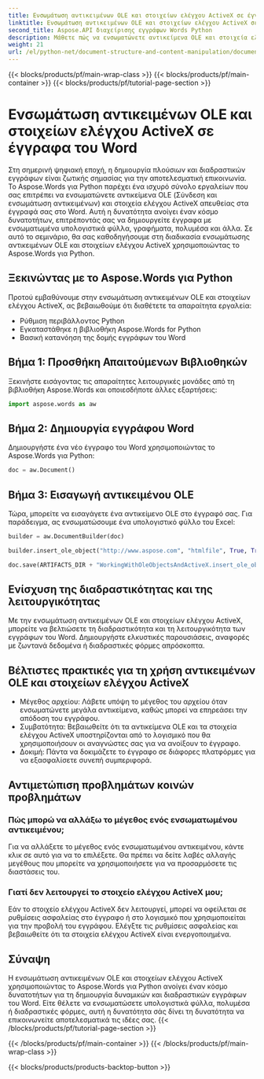 ```yaml
---
title: Ενσωμάτωση αντικειμένων OLE και στοιχείων ελέγχου ActiveX σε έγγραφα του Word
linktitle: Ενσωμάτωση αντικειμένων OLE και στοιχείων ελέγχου ActiveX σε έγγραφα του Word
second_title: Aspose.API διαχείρισης εγγράφων Words Python
description: Μάθετε πώς να ενσωματώνετε αντικείμενα OLE και στοιχεία ελέγχου ActiveX σε έγγραφα του Word χρησιμοποιώντας το Aspose.Words για Python. Δημιουργήστε διαδραστικά και δυναμικά έγγραφα απρόσκοπτα.
weight: 21
url: /el/python-net/document-structure-and-content-manipulation/document-ole-objects-active-x/
---
```


{{< blocks/products/pf/main-wrap-class >}}
{{< blocks/products/pf/main-container >}}
{{< blocks/products/pf/tutorial-page-section >}}

# Ενσωμάτωση αντικειμένων OLE και στοιχείων ελέγχου ActiveX σε έγγραφα του Word


Στη σημερινή ψηφιακή εποχή, η δημιουργία πλούσιων και διαδραστικών εγγράφων είναι ζωτικής σημασίας για την αποτελεσματική επικοινωνία. Το Aspose.Words για Python παρέχει ένα ισχυρό σύνολο εργαλείων που σας επιτρέπει να ενσωματώνετε αντικείμενα OLE (Σύνδεση και ενσωμάτωση αντικειμένων) και στοιχεία ελέγχου ActiveX απευθείας στα έγγραφά σας στο Word. Αυτή η δυνατότητα ανοίγει έναν κόσμο δυνατοτήτων, επιτρέποντάς σας να δημιουργείτε έγγραφα με ενσωματωμένα υπολογιστικά φύλλα, γραφήματα, πολυμέσα και άλλα. Σε αυτό το σεμινάριο, θα σας καθοδηγήσουμε στη διαδικασία ενσωμάτωσης αντικειμένων OLE και στοιχείων ελέγχου ActiveX χρησιμοποιώντας το Aspose.Words για Python.


## Ξεκινώντας με το Aspose.Words για Python

Προτού εμβαθύνουμε στην ενσωμάτωση αντικειμένων OLE και στοιχείων ελέγχου ActiveX, ας βεβαιωθούμε ότι διαθέτετε τα απαραίτητα εργαλεία:

- Ρύθμιση περιβάλλοντος Python
- Εγκαταστάθηκε η βιβλιοθήκη Aspose.Words for Python
- Βασική κατανόηση της δομής εγγράφων του Word

## Βήμα 1: Προσθήκη Απαιτούμενων Βιβλιοθηκών

Ξεκινήστε εισάγοντας τις απαραίτητες λειτουργικές μονάδες από τη βιβλιοθήκη Aspose.Words και οποιεσδήποτε άλλες εξαρτήσεις:

```python
import aspose.words as aw
```

## Βήμα 2: Δημιουργία εγγράφου Word

Δημιουργήστε ένα νέο έγγραφο του Word χρησιμοποιώντας το Aspose.Words για Python:

```python
doc = aw.Document()
```

## Βήμα 3: Εισαγωγή αντικειμένου OLE

Τώρα, μπορείτε να εισαγάγετε ένα αντικείμενο OLE στο έγγραφό σας. Για παράδειγμα, ας ενσωματώσουμε ένα υπολογιστικό φύλλο του Excel:

```python
builder = aw.DocumentBuilder(doc)

builder.insert_ole_object("http://www.aspose.com", "htmlfile", True, True, None)

doc.save(ARTIFACTS_DIR + "WorkingWithOleObjectsAndActiveX.insert_ole_object.docx")
```

## Ενίσχυση της διαδραστικότητας και της λειτουργικότητας

Με την ενσωμάτωση αντικειμένων OLE και στοιχείων ελέγχου ActiveX, μπορείτε να βελτιώσετε τη διαδραστικότητα και τη λειτουργικότητα των εγγράφων του Word. Δημιουργήστε ελκυστικές παρουσιάσεις, αναφορές με ζωντανά δεδομένα ή διαδραστικές φόρμες απρόσκοπτα.

## Βέλτιστες πρακτικές για τη χρήση αντικειμένων OLE και στοιχείων ελέγχου ActiveX

- Μέγεθος αρχείου: Λάβετε υπόψη το μέγεθος του αρχείου όταν ενσωματώνετε μεγάλα αντικείμενα, καθώς μπορεί να επηρεάσει την απόδοση του εγγράφου.
- Συμβατότητα: Βεβαιωθείτε ότι τα αντικείμενα OLE και τα στοιχεία ελέγχου ActiveX υποστηρίζονται από το λογισμικό που θα χρησιμοποιήσουν οι αναγνώστες σας για να ανοίξουν το έγγραφο.
- Δοκιμή: Πάντα να δοκιμάζετε το έγγραφο σε διάφορες πλατφόρμες για να εξασφαλίσετε συνεπή συμπεριφορά.

## Αντιμετώπιση προβλημάτων κοινών προβλημάτων

### Πώς μπορώ να αλλάξω το μέγεθος ενός ενσωματωμένου αντικειμένου;

Για να αλλάξετε το μέγεθος ενός ενσωματωμένου αντικειμένου, κάντε κλικ σε αυτό για να το επιλέξετε. Θα πρέπει να δείτε λαβές αλλαγής μεγέθους που μπορείτε να χρησιμοποιήσετε για να προσαρμόσετε τις διαστάσεις του.

### Γιατί δεν λειτουργεί το στοιχείο ελέγχου ActiveX μου;

Εάν το στοιχείο ελέγχου ActiveX δεν λειτουργεί, μπορεί να οφείλεται σε ρυθμίσεις ασφαλείας στο έγγραφο ή στο λογισμικό που χρησιμοποιείται για την προβολή του εγγράφου. Ελέγξτε τις ρυθμίσεις ασφαλείας και βεβαιωθείτε ότι τα στοιχεία ελέγχου ActiveX είναι ενεργοποιημένα.

## Σύναψη

Η ενσωμάτωση αντικειμένων OLE και στοιχείων ελέγχου ActiveX χρησιμοποιώντας το Aspose.Words για Python ανοίγει έναν κόσμο δυνατοτήτων για τη δημιουργία δυναμικών και διαδραστικών εγγράφων του Word. Είτε θέλετε να ενσωματώσετε υπολογιστικά φύλλα, πολυμέσα ή διαδραστικές φόρμες, αυτή η δυνατότητα σάς δίνει τη δυνατότητα να επικοινωνείτε αποτελεσματικά τις ιδέες σας.
{{< /blocks/products/pf/tutorial-page-section >}}

{{< /blocks/products/pf/main-container >}}
{{< /blocks/products/pf/main-wrap-class >}}

{{< blocks/products/products-backtop-button >}}
